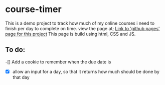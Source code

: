 # course-timer
This is a demo project to track how much of my online courses i need to finish per day to complete on time. view the page at;
[Link to 'github pages' page for this project](https://gorff.github.io/course-timer/)
This page is build using html, CSS and JS.

## To do:
-[] Add a cookie to remember when the due date is
- [x] allow an input for a day, so that it returns how much should be done by that day
